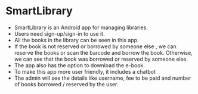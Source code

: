 # SmartLibrary
* SmartLibrary is an Android app for managing libraries.
* Users need sign-up/sign-in to use it.
* All the books in the library can be seen in this app.
* If the book is not reserved or borrowed by someone else , we can reserve the books or scan the barcode and borrow the book. Otherwise, we can see that the book was borrowed or reserved by someone else.
* The app also has the option to download the e-book.
* To make this app more user friendly, it includes a chatbot
* The admin will see the details like username, fee to be paid and number of books borrowed / reserved by the user.
